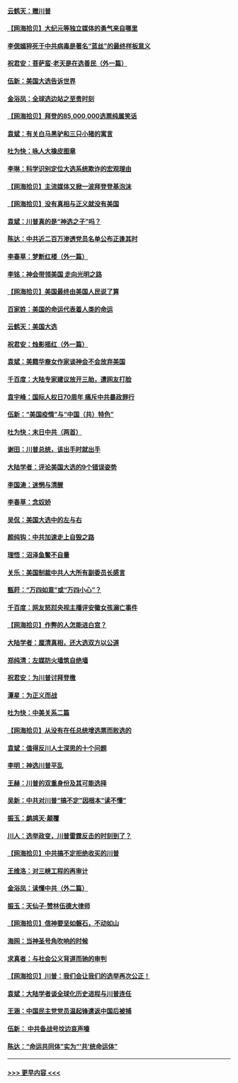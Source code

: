 #### [云鹤天：赠川普](../pages/nsc993/n12631823.md?t=12191802) 
#### [【网海拾贝】大纪元等独立媒体的勇气来自哪里](../pages/nsc993/n12629961.md?t=12191802) 
#### [李偲嫣猝死于中共病毒是著名“蓝丝”的最终样板意义](../pages/nsc993/n12628812.md?t=12191802) 
#### [祝君安：菩萨蛮·老天是在选善民（外一篇）](../pages/nsc993/n12628793.md?t=12191802) 
#### [伍新：美国大选告诉世界](../pages/nsc993/n12628768.md?t=12191802) 
#### [金浴凤：全球选边站之至贵时刻](../pages/nsc993/n12627318.md?t=12191802) 
#### [【网海拾贝】拜登的85,000,000选票纯属笑话](../pages/nsc993/n12626569.md?t=12191802) 
#### [袁斌：有关白马黑驴和三只小猪的寓言](../pages/nsc993/n12626198.md?t=12191802) 
#### [吐为快：咏人大橡皮图章](../pages/nsc993/n12624470.md?t=12191802) 
#### [李琳：科学识别定位大选系统欺诈的宏观理由](../pages/nsc993/n12624340.md?t=12191802) 
#### [【网海拾贝】主流媒体又掀一波拜登登基泡沫](../pages/nsc993/n12624000.md?t=12191802) 
#### [【网海拾贝】没有真相与正义就没有美国](../pages/nsc993/n12621885.md?t=12191802) 
#### [袁斌：川普真的是“神选之子”吗？](../pages/nsc993/n12621749.md?t=12191802) 
#### [陈达：中共近二百万渗透党员名单公布正逢其时](../pages/nsc993/n12620870.md?t=12191802) 
#### [李春草：梦断红楼（外一篇）](../pages/nsc993/n12619122.md?t=12191802) 
#### [李铭：神会带领美国 走向光明之路](../pages/nsc993/n12618584.md?t=12191802) 
#### [【网海拾贝】美国最终由美国人民说了算](../pages/nsc993/n12617255.md?t=12191802) 
#### [百家姓：美国的命运代表着人类的命运](../pages/nsc993/n12615838.md?t=12191802) 
#### [云鹤天：美国大选](../pages/nsc993/n12615994.md?t=12191802) 
#### [祝君安：烛影摇红（外一篇）](../pages/nsc993/n12615975.md?t=12191802) 
#### [袁斌：美籍华裔女作家谈神会不会放弃美国](../pages/nsc993/n12615263.md?t=12191802) 
#### [千百度：大陆专家建议放开三胎，遭网友打脸](../pages/nsc993/n12614456.md?t=12191802) 
#### [袁宇峰：国际人权日70周年 痛斥中共暴政罪行](../pages/nsc993/n12611965.md?t=12191802) 
#### [伍新：“美国疫情”与“中国（共）特色”](../pages/nsc993/n12611463.md?t=12191802) 
#### [吐为快：末日中共（两首）](../pages/nsc993/n12611461.md?t=12191802) 
#### [谢田：川普总统，该出手时就出手](../pages/nsc993/n12610905.md?t=12191802) 
#### [大陆学者：评论美国大选的9个错误姿势](../pages/nsc993/n12609586.md?t=12191802) 
#### [李国涛：迷惘与清醒](../pages/nsc993/n12607532.md?t=12191802) 
#### [李春草：念奴娇](../pages/nsc993/n12607083.md?t=12191802) 
#### [吴侃：美国大选中的左与右](../pages/nsc993/n12607054.md?t=12191802) 
#### [颜纯钩：中共加速走上自毁之路](../pages/nsc993/n12606473.md?t=12191802) 
#### [理悟：沼泽鱼鳖不自量](../pages/nsc993/n12606454.md?t=12191802) 
#### [关乐：美国制裁中共人大所有副委员长感言](../pages/nsc993/n12606442.md?t=12191802) 
#### [甄莳：“万四如意”或“万四小心”？](../pages/nsc993/n12606091.md?t=12191802) 
#### [千百度：网友怒怼央视主播评安徽女孩溺亡事件](../pages/nsc993/n12605370.md?t=12191802) 
#### [【网海拾贝】作弊的人怎能进白宫？](../pages/nsc993/n12603546.md?t=12191802) 
#### [大陆学者：厘清真相，还大选双方以公道](../pages/nsc993/n12603475.md?t=12191802) 
#### [郑纯清：左媒防火墙筑自绝墙](../pages/nsc993/n12602226.md?t=12191802) 
#### [祝君安：为川普讨拜登檄](../pages/nsc993/n12602199.md?t=12191802) 
#### [潭星：为正义而战](../pages/nsc993/n12600926.md?t=12191802) 
#### [吐为快：中美关系二篇](../pages/nsc993/n12600908.md?t=12191802) 
#### [【网海拾贝】从没有在任总统增选票而败选的](../pages/nsc993/n12600435.md?t=12191802) 
#### [袁斌：值得反川人士深思的十个问题](../pages/nsc993/n12600332.md?t=12191802) 
#### [李明：神选川普平乱](../pages/nsc993/n12599751.md?t=12191802) 
#### [王赫：川普的双重身份及其可能选择](../pages/nsc993/n12599723.md?t=12191802) 
#### [吴新：中共对川普“搞不定”因根本“读不懂”](../pages/nsc993/n12599502.md?t=12191802) 
#### [振玉：鹧鸪天‧颠覆](../pages/nsc993/n12599494.md?t=12191802) 
#### [川人：选举政变，川普雷霆反击的时刻到了？](../pages/nsc993/n12599291.md?t=12191802) 
#### [【网海拾贝】中共搞不定拒绝收买的川普](../pages/nsc993/n12598955.md?t=12191802) 
#### [王维洛：对三峡工程的再审计](../pages/nsc993/n12598436.md?t=12191802) 
#### [金浴凤：读懂中共（外二篇）](../pages/nsc993/n12597943.md?t=12191802) 
#### [振玉：天仙子‧赞林伍德大律师](../pages/nsc993/n12597929.md?t=12191802) 
#### [【网海拾贝】信神要坚如磐石，不动如山](../pages/nsc993/n12597901.md?t=12191802) 
#### [海网：当神圣号角吹响的时候](../pages/nsc993/n12595891.md?t=12191802) 
#### [求真者：与社会公义背道而驰的审判](../pages/nsc993/n12595868.md?t=12191802) 
#### [【网海拾贝】川普：我们会让我们的选举再次公正！](../pages/nsc993/n12594930.md?t=12191802) 
#### [袁斌：大陆学者谈全球化历史进程与川普连任](../pages/nsc993/n12594690.md?t=12191802) 
#### [王涵：中国民主党党员温起锋遣返中国后被捕](../pages/nsc993/n12594540.md?t=12191802) 
#### [伍新： 中共备战号坟边哀声嚎](../pages/nsc993/n12593086.md?t=12191802) 
#### [陈达：“命运共同体”实为“‘共’统命运体”](../pages/nsc993/n12590865.md?t=12191802) 

----
#### [ >>> 更早内容 <<< ](../indexes/nsc993-earlier.md)
